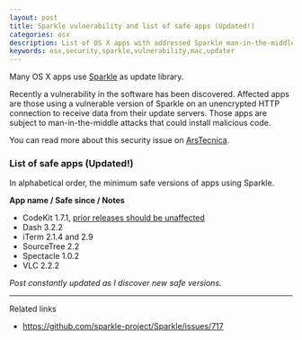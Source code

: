 ```yaml
---
layout: post
title: Sparkle vulnerability and list of safe apps (Updated!)
categories: osx
description: List of OS X apps with addressed Sparkle man-in-the-middle vulnerability
keywords: osx,security,sparkle,vulnerability,mac,updater
---
```


Many OS X apps use [Sparkle](https://sparkle-project.org/) as update library.

Recently a vulnerability in the software has been discovered. Affected apps are those using a vulnerable version of Sparkle on an unencrypted HTTP connection to receive data from their update servers. Those apps are subject to man-in-the-middle attacks that could install malicious code. 

You can read more about this security issue on [ArsTecnica](http://arstechnica.com/security/2016/02/huge-number-of-mac-apps-vulnerable-to-hijacking-and-a-fix-is-elusive/).

### List of safe apps (Updated!)

In alphabetical order, the minimum safe versions of apps using Sparkle.

**App name / Safe since / Notes**

- CodeKit 1.7.1, [prior releases should be unaffected](http://incident57.com/codekit/versionhistory.html)
- Dash 3.2.2
- iTerm 2.1.4 and 2.9
- SourceTree 2.2
- Spectacle 1.0.2
- VLC 2.2.2

*Post constantly updated as I discover new safe versions.*

- - -

Related links

- https://github.com/sparkle-project/Sparkle/issues/717
